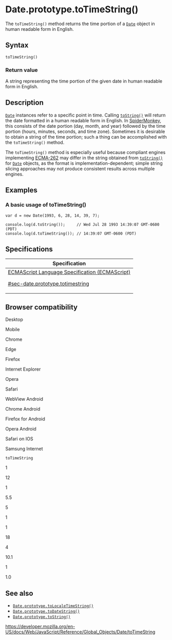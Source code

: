 # Date.prototype.toTimeString()

The `toTimeString()` method returns the time portion of a [`Date`](../date) object in human readable form in English.

## Syntax

    toTimeString()

### Return value

A string representing the time portion of the given date in human readable form in English.

## Description

[`Date`](../date) instances refer to a specific point in time. Calling [`toString()`](tostring) will return the date formatted in a human readable form in English. In [SpiderMonkey](https://developer.mozilla.org/en-US/docs/Mozilla/Projects/SpiderMonkey), this consists of the date portion (day, month, and year) followed by the time portion (hours, minutes, seconds, and time zone). Sometimes it is desirable to obtain a string of the time portion; such a thing can be accomplished with the `toTimeString()` method.

The `toTimeString()` method is especially useful because compliant engines implementing [ECMA-262](https://developer.mozilla.org/en-US/docs/Web/JavaScript/Language_Resources) may differ in the string obtained from [`toString()`](tostring) for [`Date`](../date) objects, as the format is implementation-dependent; simple string slicing approaches may not produce consistent results across multiple engines.

## Examples

### A basic usage of toTimeString()

    var d = new Date(1993, 6, 28, 14, 39, 7);

    console.log(d.toString());     // Wed Jul 28 1993 14:39:07 GMT-0600 (PDT)
    console.log(d.toTimeString()); // 14:39:07 GMT-0600 (PDT)

## Specifications

<table>
<thead>
<tr class="header">
<th>Specification</th>
</tr>
</thead>
<tbody>
<tr class="odd">
<td>
<a href="https://tc39.es/ecma262/#sec-date.prototype.totimestring">ECMAScript Language Specification (ECMAScript) 
<br/>

<span class="small">#sec-date.prototype.totimestring</span>
</a>
</td>
</tr>
</tbody>
</table>

## Browser compatibility

Desktop

Mobile

Chrome

Edge

Firefox

Internet Explorer

Opera

Safari

WebView Android

Chrome Android

Firefox for Android

Opera Android

Safari on IOS

Samsung Internet

`toTimeString`

1

12

1

5.5

5

1

1

18

4

10.1

1

1.0

## See also

-   [`Date.prototype.toLocaleTimeString()`](tolocaletimestring)
-   [`Date.prototype.toDateString()`](todatestring)
-   [`Date.prototype.toString()`](tostring)

<a href="https://developer.mozilla.org/en-US/docs/Web/JavaScript/Reference/Global_Objects/Date/toTimeString" class="_attribution-link">https://developer.mozilla.org/en-US/docs/Web/JavaScript/Reference/Global_Objects/Date/toTimeString</a>
